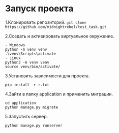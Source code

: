 # Запуск проекта
1.Клонировать репозиторий.
`git clone https://github.com/midnightrebel/test_task.git`

2.Создать и активировать виртуальное окружение.
```
- Windows
python -m venv venv
.\venv\Scripts\activate
- Linux
python3 -m venv venv
source venv/bin/activate/
```
3.Установить зависимости для проекта.
```
pip install -r r.txt
```
4.Зайти в папку application и применить миграции.
```
cd application
python manage.py migrate
```
5.Запустить сервер.
```
python manage.py runserver
```


